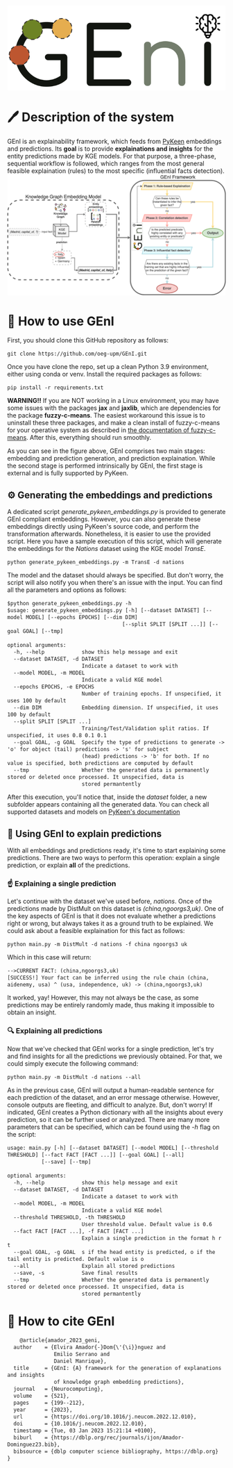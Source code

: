 
![Geni Logo](https://github.com/oeg-upm/GEnI/blob/main/figs/GEnI%20logo%20background.png)

# 🖊 Description of the system 
GEnI is an explainability framework, which feeds from [PyKeen](https://github.com/pykeen/pykeen) embeddings and predictions. Its **goal** is to provide **explainations and insights** for the entity predictions made by KGE models. For that purpose, a three-phase, sequential workflow is followed, which ranges from the most general feasible explaination (rules) to the most specific (influential facts detection). 
![Overview of the GEnI workflow](https://github.com/oeg-upm/GEnI/blob/main/figs/overview.png)
# 🤔 How to use GEnI
First, you should clone this GitHub repository as follows:

    git clone https://github.com/oeg-upm/GEnI.git
    
Once you have clone the repo, set up a clean Python 3.9 environment, either using conda or venv. Install the required packages as follows:

    pip install -r requirements.txt

**WARNING‼️** If you are NOT working in a Linux environment, you may have some issues with the packages **jax** and **jaxlib**, which are dependencies for the package **fuzzy-c-means**. The easiest workaround this issue is to uninstall these three packages, and make a clean install of fuzzy-c-means for your operative system as described in [the documentation of fuzzy-c-means](https://pypi.org/project/fuzzy-c-means/). After this, everything should run smoothly.

As you can see in the figure above, GEnI comprises two main stages: embedding and prediction generation, and prediction explaination. While the second stage is performed intrinsically by GEnI, the first stage is external and is fully supported by PyKeen. 

## ⚙️ Generating the embeddings and predictions
A dedicated script *generate_pykeen_embeddings.py* is provided to generate GEnI compliant embeddings. However, you can also generate these embeddings directly using PyKeen's source code, and perform the transformation afterwards. Nonetheless, it is easier to use the provided script. Here you have a sample execution of this script, which will generate the embeddings for the *Nations* dataset using the KGE model *TransE*. 

    python generate_pykeen_embeddings.py -m TransE -d nations

The model and the dataset should always be specified. But don't worry, the script will also notify you when there's an issue with the input. You can find all the parameters and options as follows:

    $python generate_pykeen_embeddings.py -h
    $usage: generate_pykeen_embeddings.py [-h] [--dataset DATASET] [--model MODEL] [--epochs EPOCHS] [--dim DIM]
                                         [--split SPLIT [SPLIT ...]] [--goal GOAL] [--tmp]
    
    optional arguments:
      -h, --help            show this help message and exit
      --dataset DATASET, -d DATASET
                            Indicate a dataset to work with
      --model MODEL, -m MODEL
                            Indicate a valid KGE model
      --epochs EPOCHS, -e EPOCHS
                            Number of training epochs. If unspecified, it uses 100 by default
      --dim DIM             Embedding dimension. If unspecified, it uses 100 by default
      --split SPLIT [SPLIT ...]
                            Training/Test/Validation split ratios. If unspecified, it uses 0.8 0.1 0.1
      --goal GOAL, -g GOAL  Specify the type of predictions to generate -> 'o' for object (tail) predictions -> 's' for subject
                            (head) predictions -> 'b' for both. If no value is specified, both predictions are computed by default
      --tmp                 Whether the generated data is permanently stored or deleted once processed. It unspecified, data is
                            stored permantently

After this execution, you'll notice that, inside the *dataset* folder, a new subfolder appears containing all the generated data. You can check all supported datasets and models on [PyKeen's documentation](https://pykeen.readthedocs.io/en/stable/)

## 💬 Using GEnI to explain predictions
With all embeddings and predictions ready, it's time to start explaining some predictions. There are two ways to perform this operation: explain a single prediction, or explain **all** of the predictions. 

### ☝️ Explaining a single prediction
Let's continue with the dataset we've used before, *nations*. Once of the predictions made by DistMult on this dataset is *(china,ngoorgs3,uk)*. One of the key aspects of GEnI is that it does not evaluate whether a predictions right or wrong, but always takes it as a ground truth to be explained. We could ask about a feasible explaination for this fact as follows:

    python main.py -m DistMult -d nations -f china ngoorgs3 uk
Which in this case will return:

    -->CURRENT FACT: (china,ngoorgs3,uk)
    [SUCCESS!] Your fact can be inferred using the rule chain (china, aidenemy, usa) ^ (usa, independence, uk) -> (china,ngoorgs3,uk)

It worked, yay! However, this may not always be the case, as some predictions may be entirely randomly made, thus making it impossible to obtain an insight.

### 🔍 Explaining all predictions
Now that we've checked that GEnI works for a single prediction, let's try and find insights for all the predictions we previously obtained. For that, we could simply execute the following command:

    python main.py -m DistMult -d nations --all

As in the previous case, GEnI will output a human-readable sentence for each prediction of the dataset, and an error message otherwise. However, console outputs are fleeting, and difficult to analyze. But, don't worry! If indicated, GEnI creates a Python dictionary with all the insights about every prediction, so it can be further used or analyzed. There are many more parameters that can be specified, which can be found using the *-h* flag on the script:

    usage: main.py [-h] [--dataset DATASET] [--model MODEL] [--threshold THRESHOLD] [--fact FACT [FACT ...]] [--goal GOAL] [--all]
               [--save] [--tmp]

    optional arguments:
      -h, --help            show this help message and exit
      --dataset DATASET, -d DATASET
                            Indicate a dataset to work with
      --model MODEL, -m MODEL
                            Indicate a valid KGE model
      --threshold THRESHOLD, -th THRESHOLD
                            User threshold value. Default value is 0.6
      --fact FACT [FACT ...], -f FACT [FACT ...]
                            Explain a single prediction in the format h r t
      --goal GOAL, -g GOAL  s if the head entity is predicted, o if the tail entity is predicted. Default value is o
      --all                 Explain all stored predictions
      --save, -s            Save final results
      --tmp                 Whether the generated data is permanently stored or deleted once processed. It unspecified, data is
                            stored permantently

# 📄 How to cite GEnI

        @article{amador_2023_geni,
      author    = {Elvira Amador{-}Dom{\'{\i}}nguez and
                   Emilio Serrano and
                   Daniel Manrique},
      title     = {GEnI: {A} framework for the generation of explanations and insights
                   of knowledge graph embedding predictions},
      journal   = {Neurocomputing},
      volume    = {521},
      pages     = {199--212},
      year      = {2023},
      url       = {https://doi.org/10.1016/j.neucom.2022.12.010},
      doi       = {10.1016/j.neucom.2022.12.010},
      timestamp = {Tue, 03 Jan 2023 15:21:14 +0100},
      biburl    = {https://dblp.org/rec/journals/ijon/Amador-Dominguez23.bib},
      bibsource = {dblp computer science bibliography, https://dblp.org}
    }

